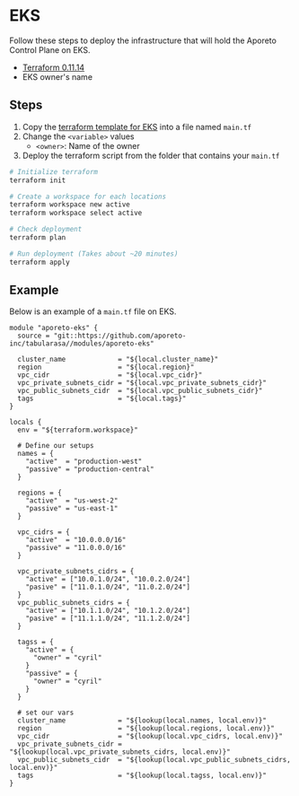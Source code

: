 # EKS

Follow these steps to deploy the infrastructure that will hold the Aporeto Control Plane on EKS.

* [Terraform 0.11.14](https://www.terraform.io/downloads.html)
* EKS owner's name

## Steps

1. Copy the [terraform template for EKS](eks.template.tf) into a file named `main.tf`
2. Change the `<variable>` values
    * `<owner>`: Name of the owner
3. Deploy the terraform script from the folder that contains your `main.tf`

```bash
# Initialize terraform
terraform init
```

``` bash
# Create a workspace for each locations
terraform workspace new active
terraform workspace select active

# Check deployment
terraform plan

# Run deployment (Takes about ~20 minutes)
terraform apply
```

## Example

Below is an example of a `main.tf` file on EKS.

```hcl
module "aporeto-eks" {
  source = "git::https://github.com/aporeto-inc/tabularasa//modules/aporeto-eks"

  cluster_name             = "${local.cluster_name}"
  region                   = "${local.region}"
  vpc_cidr                 = "${local.vpc_cidr}"
  vpc_private_subnets_cidr = "${local.vpc_private_subnets_cidr}"
  vpc_public_subnets_cidr  = "${local.vpc_public_subnets_cidr}"
  tags                     = "${local.tags}"
}

locals {
  env = "${terraform.workspace}"

  # Define our setups
  names = {
    "active"  = "production-west"
    "passive" = "production-central"
  }

  regions = {
    "active"  = "us-west-2"
    "passive" = "us-east-1"
  }

  vpc_cidrs = {
    "active"  = "10.0.0.0/16"
    "passive" = "11.0.0.0/16"
  }

  vpc_private_subnets_cidrs = {
    "active" = ["10.0.1.0/24", "10.0.2.0/24"]
    "pasive" = ["11.0.1.0/24", "11.0.2.0/24"]
  }
  vpc_public_subnets_cidrs = {
    "active" = ["10.1.1.0/24", "10.1.2.0/24"]
    "pasive" = ["11.1.1.0/24", "11.1.2.0/24"]
  }

  tagss = {
    "active" = {
      "owner" = "cyril"
    }
    "passive" = {
      "owner" = "cyril"
    }
  }

  # set our vars
  cluster_name             = "${lookup(local.names, local.env)}"
  region                   = "${lookup(local.regions, local.env)}"
  vpc_cidr                 = "${lookup(local.vpc_cidrs, local.env)}"
  vpc_private_subnets_cidr = "${lookup(local.vpc_private_subnets_cidrs, local.env)}"
  vpc_public_subnets_cidr  = "${lookup(local.vpc_public_subnets_cidrs, local.env)}"
  tags                     = "${lookup(local.tagss, local.env)}"
}
```
